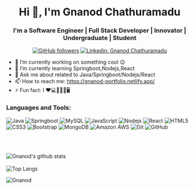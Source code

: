 <h1 align="center">Hi 👋, I'm Gnanod Chathuramadu</h1>
<h3 align="center">I'm a Software Engineer | Full Stack Developer | Innovator | Undergraduate | Student </h3>
<span  align="center"> 
  
[![GitHub followers](https://img.shields.io/github/followers/Gnanod?logo=GitHub&style=for-the-badge)](https://github.com/Gnanod)
[![Linkedin: Gnanod Chathuramadu](https://img.shields.io/badge/-CONNECT-blue?style=for-the-badge&logo=Linkedin&link=linkedin.com/in/gnanod-chathuramadu-379847130/)](linkedin.com/in/gnanod-chathuramadu-379847130/)
  
</span>


- 🔭 I’m currently working on something cool 😉
- 🌱 I’m currently learning Springboot,Nodejs,React
- 💬 Ask me about  related to Java/Springboot/Nodejs/React
- 📫 How to reach me: https://gnanod-portfolio.netlify.app/
- ⚡ Fun fact: I ❤️💻👨‍🎓👫🖥

### Languages and Tools:
![Java](https://img.shields.io/badge/-java-E34A86?style=flat-square&logo=java)
![Springboot](https://img.shields.io/badge/-Springboot-black?style=flat-square&logo=springboot)
![MySQL](https://img.shields.io/badge/-MySQL-black?style=flat-square&logo=mysql)
![JavaScript](https://img.shields.io/badge/-JavaScript-black?style=flat-square&logo=javascript)
![Nodejs](https://img.shields.io/badge/-Nodejs-black?style=flat-square&logo=Node.js)
![React](https://img.shields.io/badge/-React-black?style=flat-square&logo=react)
![HTML5](https://img.shields.io/badge/-HTML5-E34F26?style=flat-square&logo=html5&logoColor=white)
![CSS3](https://img.shields.io/badge/-CSS3-1572B6?style=flat-square&logo=css3)
![Bootstrap](https://img.shields.io/badge/-Bootstrap-563D7C?style=flat-square&logo=bootstrap)
![MongoDB](https://img.shields.io/badge/-MongoDB-black?style=flat-square&logo=mongodb)
![Amazon AWS](https://img.shields.io/badge/Amazon%20AWS-232F3E?style=flat-square&logo=amazon-aws)
![Git](https://img.shields.io/badge/-Git-black?style=flat-square&logo=git)
![GitHub](https://img.shields.io/badge/-GitHub-181717?style=flat-square&logo=github)

<br />
<br />

![Gnanod's github stats](https://github-readme-stats.vercel.app/api?username=Gnanod&count_private=true&show_icons=true&hide_border=true)
</br>
</br>
![Top Langs](https://github-readme-stats.vercel.app/api/top-langs/?username=Gnanod&layout=compact)
<p><img align="center" src="https://github-readme-streak-stats.herokuapp.com/?user=Gnanod&" alt="Gnanod" /></p>
